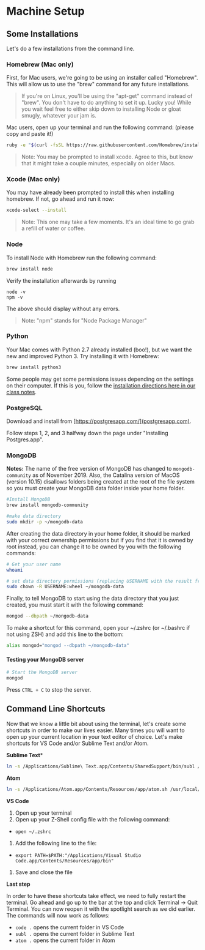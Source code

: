 # Machine Setup

## Some Installations

Let's do a few installations from the command line. 

### Homebrew (Mac only)

First, for Mac users, we're going to be using an installer called "Homebrew". This will allow us to use the "brew" command for any future installations.

> If you're on Linux, you'll be using the "apt-get" command instead of "brew". You don't have to do anything to set it up. Lucky you! While you wait feel free to either skip down to installing Node or gloat smugly, whatever your jam is.

Mac users, open up your terminal and run the following command: (please copy and paste it!)

```sh
ruby -e "$(curl -fsSL https://raw.githubusercontent.com/Homebrew/install/master/install)"
```

> Note: You may be prompted to install xcode. Agree to this, but know that it might take a couple minutes, especially on older Macs.

### Xcode (Mac only)

You may have already been prompted to install this when installing homebrew. If not, go ahead and run it now:

```sh
xcode-select --install
```

> Note: This one may take a few moments. It's an ideal time to go grab a refill of water or coffee.

### Node

To install Node with Homebrew run the following command:

```sh
brew install node
```

Verify the installation afterwards by running

```
node -v
npm -v
```

The above should display without any errors.

> Note: "npm" stands for "Node Package Manager"

### Python

Your Mac comes with Python 2.7 already installed (boo!), but we want the new and improved Python 3. Try installing it with Homebrew:

```sh
brew install python3
```

Some people may get some permissions issues depending on the settings on their computer. If this is you, follow the [installation directions here in our class notes](https://gawdiseattle.gitbook.io/wdi/00-config-deployment/installfest/osx#installing-python-3).

### PostgreSQL

Download and install from [https://postgresapp.com/](postgresapp.com).

Follow steps 1, 2, and 3 halfway down the page under "Installing Postgres.app".

### MongoDB

**Notes:** The name of the free version of MongoDB has changed to `mongodb-community` as of November 2019. Also, the Catalina version of MacOS (version 10.15) disallows folders being created at the root of the file system so you must create your MongoDB data folder inside your home folder.

```sh
#Install MongoDB
brew install mongodb-community

#make data directory
sudo mkdir -p ~/mongodb-data
```

After creating the data directory in your home folder, it should be marked with your correct ownership permissions but if you find that it is owned by root instead, you can change it to be owned by you with the following commands:

```sh
# Get your user name
whoami

# set data directory permissions (replacing USERNAME with the result from whoami above)
sudo chown -R USERNAME:wheel ~/mongodb-data
```

Finally, to tell MongoDB to start using the data directory that you just created, you must start it with the following command:

```sh
mongod --dbpath ~/mongodb-data
```

To make a shortcut for this command, open your ~/.zshrc (or ~/.bashrc if not using ZSH) and add this line to the bottom:

```sh
alias mongod="mongod --dbpath ~/mongodb-data"
```

#### Testing your MongoDB server

```sh
# Start the MongoDB server
mongod
```

Press `CTRL + C` to stop the server.

## Command Line Shortcuts

Now that we know a little bit about using the terminal, let's create some shortcuts in order to make our lives easier. Many times you will want to open up your current location in your text editor of choice. Let's make shortcuts for VS Code and/or Sublime Text and/or Atom.

**Sublime Text***

```bash
ln -s /Applications/Sublime\ Text.app/Contents/SharedSupport/bin/subl /usr/local/bin/subl
```

**Atom**

```bash
ln -s /Applications/Atom.app/Contents/Resources/app/atom.sh /usr/local/bin/atom
```

**VS Code**

1. Open up your terminal
1. Open up your Z-Shell config file with the following command: 
  * `open ~/.zshrc`
1. Add the following line to the file:
  * `export PATH=$PATH:"/Applications/Visual Studio Code.app/Contents/Resources/app/bin"`
1. Save and close the file

**Last step**

In order to have these shortcuts take effect, we need to fully restart the terminal. Go ahead and go up to the bar at the top and click Terminal -> Quit Terminal. You can now reopen it with the spotlight search as we did earlier. The commands will now work as follows:

 * `code .` opens the current folder in VS Code
 * `subl .` opens the current folder in Sublime Text
 * `atom .` opens the current folder in Atom
 
